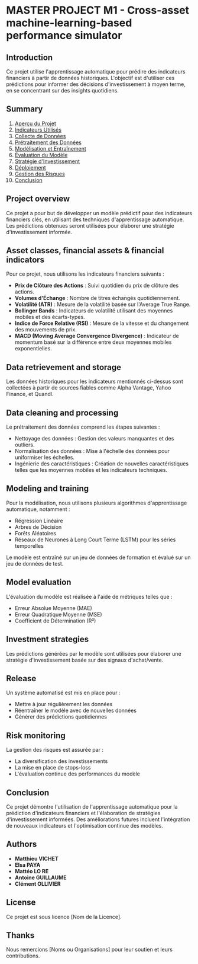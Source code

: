 # MASTER PROJECT M1 - Cross-asset machine-learning-based performance simulator
## Introduction

Ce projet utilise l'apprentissage automatique pour prédire des indicateurs financiers à partir de données historiques. L'objectif est d'utiliser ces prédictions pour informer des décisions d'investissement à moyen terme, en se concentrant sur des insights quotidiens.

## Summary

1. [Aperçu du Projet](#aperçu-du-projet)
2. [Indicateurs Utilisés](#indicateurs-utilisés)
3. [Collecte de Données](#collecte-de-données)
4. [Prétraitement des Données](#prétraitement-des-données)
5. [Modélisation et Entraînement](#modélisation-et-entrainement)
6. [Évaluation du Modèle](#évaluation-du-modèle)
7. [Stratégie d'Investissement](#stratégie-dinvestissement)
8. [Déploiement](#déploiement)
9. [Gestion des Risques](#gestion-des-risques)
10. [Conclusion](#conclusion)

## Project overview

Ce projet a pour but de développer un modèle prédictif pour des indicateurs financiers clés, en utilisant des techniques d'apprentissage automatique. Les prédictions obtenues seront utilisées pour élaborer une stratégie d'investissement informée.

## Asset classes, financial assets & financial indicators 

Pour ce projet, nous utilisons les indicateurs financiers suivants :
- **Prix de Clôture des Actions** : Suivi quotidien du prix de clôture des actions.
- **Volumes d'Échange** : Nombre de titres échangés quotidiennement.
- **Volatilité (ATR)** : Mesure de la volatilité basée sur l'Average True Range.
- **Bollinger Bands** : Indicateurs de volatilité utilisant des moyennes mobiles et des écarts-types.
- **Indice de Force Relative (RSI)** : Mesure de la vitesse et du changement des mouvements de prix.
- **MACD (Moving Average Convergence Divergence)** : Indicateur de momentum basé sur la différence entre deux moyennes mobiles exponentielles.

## Data retrievement and storage

Les données historiques pour les indicateurs mentionnés ci-dessus sont collectées à partir de sources fiables comme Alpha Vantage, Yahoo Finance, et Quandl.

## Data cleaning and processing

Le prétraitement des données comprend les étapes suivantes :
- Nettoyage des données : Gestion des valeurs manquantes et des outliers.
- Normalisation des données : Mise à l'échelle des données pour uniformiser les échelles.
- Ingénierie des caractéristiques : Création de nouvelles caractéristiques telles que les moyennes mobiles et les indicateurs techniques.

## Modeling and training

Pour la modélisation, nous utilisons plusieurs algorithmes d'apprentissage automatique, notamment :
- Régression Linéaire
- Arbres de Décision
- Forêts Aléatoires
- Réseaux de Neurones à Long Court Terme (LSTM) pour les séries temporelles

Le modèle est entraîné sur un jeu de données de formation et évalué sur un jeu de données de test.

## Model evaluation

L'évaluation du modèle est réalisée à l'aide de métriques telles que :
- Erreur Absolue Moyenne (MAE)
- Erreur Quadratique Moyenne (MSE)
- Coefficient de Détermination (R²)

## Investment strategies

Les prédictions générées par le modèle sont utilisées pour élaborer une stratégie d'investissement basée sur des signaux d'achat/vente.

## Release

Un système automatisé est mis en place pour :
- Mettre à jour régulièrement les données
- Réentraîner le modèle avec de nouvelles données
- Générer des prédictions quotidiennes

## Risk monitoring

La gestion des risques est assurée par :
- La diversification des investissements
- La mise en place de stops-loss
- L'évaluation continue des performances du modèle

## Conclusion

Ce projet démontre l'utilisation de l'apprentissage automatique pour la prédiction d'indicateurs financiers et l'élaboration de stratégies d'investissement informées. Des améliorations futures incluent l'intégration de nouveaux indicateurs et l'optimisation continue des modèles.

## Authors

- **Matthieu VICHET**
- **Elsa PAYA**
- **Mattéo LO RE**
- **Antoine GUILLAUME**
- **Clément OLLIVIER**

## License

Ce projet est sous licence [Nom de la Licence].

## Thanks

Nous remercions [Noms ou Organisations] pour leur soutien et leurs contributions.

